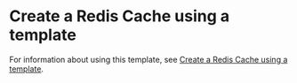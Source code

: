 # Create a Redis Cache using a template

For information about using this template, see [Create a Redis Cache using a template](https://azure.microsoft.com/en-us/documentation/articles/cache-redis-cache-arm-provision/).

